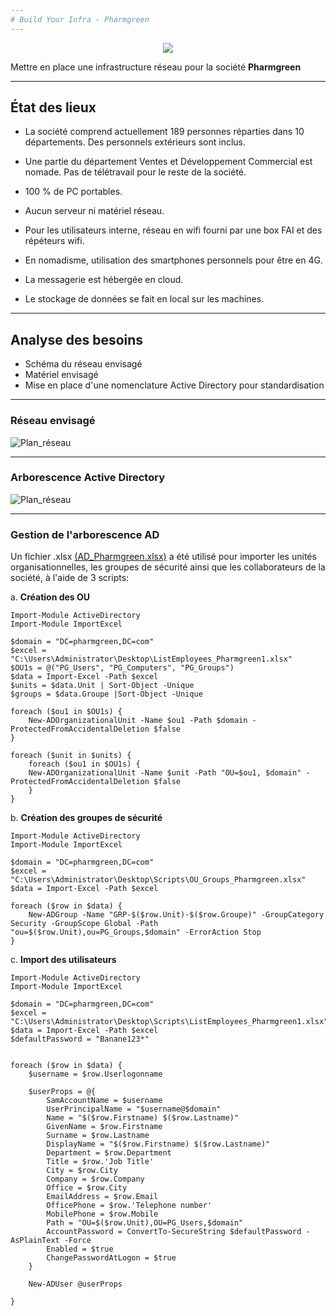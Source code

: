 ```yaml
---
# Build Your Infra - Pharmgreen
---
```


<p align="center">
<img align="center" src="https://github.com/WildCodeSchool/TSSR-2405-P3-G2-BuildYourInfra-Pharmgreen/blob/main/S9/Annexes/Logo_PG.png">

Mettre en place une infrastructure réseau pour la société **Pharmgreen**
</p>


---

## État des lieux


- La société comprend actuellement 189 personnes réparties dans 10 départements.
Des personnels extérieurs sont inclus.

- Une partie du département Ventes et Développement Commercial est nomade.
Pas de télétravail pour le reste de la société.

- 100 % de PC portables.

- Aucun serveur ni matériel réseau.

- Pour les utilisateurs interne, réseau en wifi fourni par une box FAI et des répéteurs wifi.

- En nomadisme, utilisation des smartphones personnels pour être en 4G.

- La messagerie est hébergée en cloud.

- Le stockage de données se fait en local sur les machines.

---

## Analyse des besoins

- Schéma du réseau envisagé
- Matériel envisagé
- Mise en place d'une nomenclature Active Directory pour standardisation

---

### Réseau envisagé

![Plan_réseau](https://github.com/WildCodeSchool/TSSR-2405-P3-G2-BuildYourInfra-Pharmgreen/blob/main/S9/Annexes/Réseau_Pharmgreen.png)

---

### Arborescence Active Directory

![Plan_réseau](https://github.com/WildCodeSchool/TSSR-2405-P3-G2-BuildYourInfra-Pharmgreen/blob/main/S9/Annexes/ArboAD_PG.png)

---

### Gestion de l'arborescence AD

Un fichier .xlsx [(AD_Pharmgreen.xlsx)](https://github.com/WildCodeSchool/TSSR-2405-P3-G2-BuildYourInfra-Pharmgreen/blob/main/S9/Annexes/AD_Pharmgreen.xlsx) a été utilisé pour importer les unités organisationnelles, les groupes de sécurité ainsi que les collaborateurs de la société, à l'aide de 3 scripts:

a. **Création des OU**

```
Import-Module ActiveDirectory
Import-Module ImportExcel

$domain = "DC=pharmgreen,DC=com"
$excel = "C:\Users\Administrator\Desktop\ListEmployees_Pharmgreen1.xlsx"
$OU1s = @("PG_Users", "PG_Computers", "PG_Groups")
$data = Import-Excel -Path $excel
$units = $data.Unit | Sort-Object -Unique
$groups = $data.Groupe |Sort-Object -Unique

foreach ($ou1 in $OU1s) {
    New-ADOrganizationalUnit -Name $ou1 -Path $domain -ProtectedFromAccidentalDeletion $false
}

foreach ($unit in $units) {
    foreach ($ou1 in $OU1s) {
    New-ADOrganizationalUnit -Name $unit -Path "OU=$ou1, $domain" -ProtectedFromAccidentalDeletion $false
    }
}
```

b. **Création des groupes de sécurité**

```
Import-Module ActiveDirectory
Import-Module ImportExcel

$domain = "DC=pharmgreen,DC=com"
$excel = "C:\Users\Administrator\Desktop\Scripts\OU_Groups_Pharmgreen.xlsx"
$data = Import-Excel -Path $excel 

foreach ($row in $data) {
    New-ADGroup -Name "GRP-$($row.Unit)-$($row.Groupe)" -GroupCategory Security -GroupScope Global -Path "ou=$($row.Unit),ou=PG_Groups,$domain" -ErrorAction Stop
}
```

c. **Import des utilisateurs**

```
Import-Module ActiveDirectory
Import-Module ImportExcel

$domain = "DC=pharmgreen,DC=com"
$excel = "C:\Users\Administrator\Desktop\Scripts\ListEmployees_Pharmgreen1.xlsx"
$data = Import-Excel -Path $excel
$defaultPassword = "Banane123*"


foreach ($row in $data) {
    $username = $row.Userlogonname

    $userProps = @{
        SamAccountName = $username
        UserPrincipalName = "$username@$domain"
        Name = "$($row.Firstname) $($row.Lastname)"
        GivenName = $row.Firstname
        Surname = $row.Lastname
        DisplayName = "$($row.Firstname) $($row.Lastname)"
        Department = $row.Department
        Title = $row.'Job Title'
        City = $row.City
        Company = $row.Company
        Office = $row.City
        EmailAddress = $row.Email
        OfficePhone = $row.'Telephone number'
        MobilePhone = $row.Mobile
        Path = "OU=$($row.Unit),OU=PG_Users,$domain"
        AccountPassword = ConvertTo-SecureString $defaultPassword -AsPlainText -Force
        Enabled = $true
        ChangePasswordAtLogon = $true
    }
   
    New-ADUser @userProps

}
```
